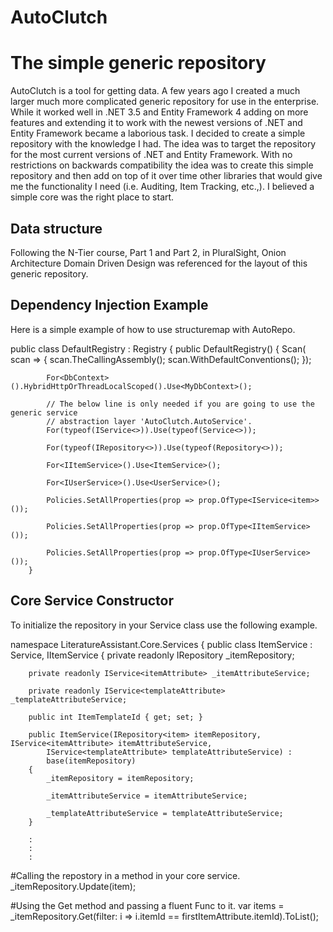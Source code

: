AutoClutch
==========

# The simple generic repository
AutoClutch is a tool for getting data. A few years ago I created a
much larger much more complicated generic repository for use in 
the enterprise. While it worked well in .NET 3.5 and Entity Framework
4 adding on more features and extending it to work with the newest
versions of .NET and Entity Framework became a laborious task. I 
decided to create a simple repository with the knowledge I had.
The idea was to target the repository for the most current versions of 
.NET and Entity Framework.  With no restrictions on backwards 
compatibility the idea was to create this simple repository and then 
add on top of it over time other libraries that would give me 
the functionality I need (i.e. Auditing, Item Tracking, etc.,). I 
believed a simple core was the right place to start.

## Data structure
Following the N-Tier course, Part 1 and Part 2, in PluralSight,
Onion Architecture Domain Driven Design was referenced for the layout
of this generic repository.

## Dependency Injection Example
Here is a simple example of how to use structuremap with AutoRepo.

public class DefaultRegistry : Registry {
        public DefaultRegistry() {
            Scan(
                scan => {
                    scan.TheCallingAssembly();
                    scan.WithDefaultConventions();
                });

            For<DbContext>().HybridHttpOrThreadLocalScoped().Use<MyDbContext>();

			// The below line is only needed if you are going to use the generic service 
			// abstraction layer 'AutoClutch.AutoService'.
            For(typeof(IService<>)).Use(typeof(Service<>));		

            For(typeof(IRepository<>)).Use(typeof(Repository<>));

            For<IItemService>().Use<ItemService>();

            For<IUserService>().Use<UserService>();

            Policies.SetAllProperties(prop => prop.OfType<IService<item>>());

            Policies.SetAllProperties(prop => prop.OfType<IItemService>());

            Policies.SetAllProperties(prop => prop.OfType<IUserService>());
        }

## Core Service Constructor
To initialize the repository in your Service class use the following example.

namespace LiteratureAssistant.Core.Services
{
    public class ItemService : Service<item>, IItemService
    {
        private readonly IRepository<item> _itemRepository;
        
        private readonly IService<itemAttribute> _itemAttributeService;

        private readonly IService<templateAttribute> _templateAttributeService;

        public int ItemTemplateId { get; set; }

        public ItemService(IRepository<item> itemRepository, IService<itemAttribute> itemAttributeService,
            IService<templateAttribute> templateAttributeService) :
            base(itemRepository)
        {
            _itemRepository = itemRepository;

            _itemAttributeService = itemAttributeService;

            _templateAttributeService = templateAttributeService;
        }

		:
		:
		:

#Calling the repostory in a method in your core service.
_itemRepository.Update(item);

#Using the Get method and passing a fluent Func to it.
var items = _itemRepository.Get(filter: i => i.itemId == firstItemAttribute.itemId).ToList();